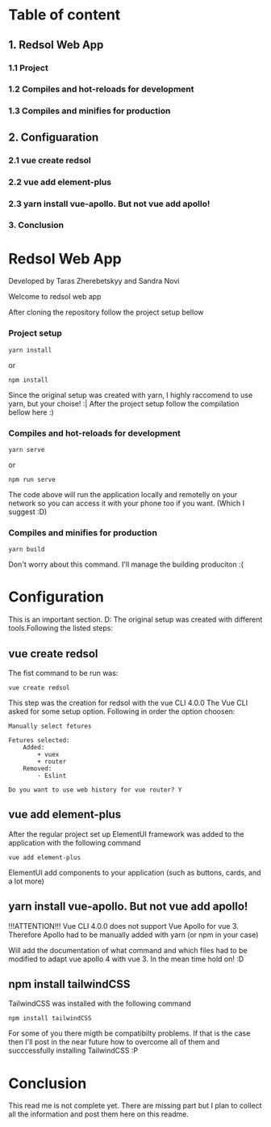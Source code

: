 # Table of content
## 1. Redsol Web App
### 1.1 Project 
### 1.2 Compiles and hot-reloads for development 
### 1.3 Compiles and minifies for production
## 2. Configuaration
### 2.1 vue create redsol
### 2.2 vue add element-plus
### 2.3 yarn install vue-apollo. But not vue add apollo!
### 3. Conclusion

# Redsol Web App
Developed by Taras Zherebetskyy and Sandra Novi

Welcome to redsol web app

After cloning the repository follow the project setup bellow


### Project setup
```
yarn install
```
or
```
npm install
```

Since the original setup was created with yarn, I highly raccomend to use yarn, but your choise! :|
After the project setup follow the compilation bellow here :)

### Compiles and hot-reloads for development
```
yarn serve
```
or 
```
npm run serve
```
The code above will run the application locally and remotelly on your network so you can access it with your phone too if you want. (Which I suggest :D)
### Compiles and minifies for production
```
yarn build
```
Don't worry about this command. I'll manage the building produciton :(

# Configuration
This is an important section. D:
The original setup was created with different tools.Following the listed steps:
## vue create redsol
The fist command to be run was:
```
vue create redsol
```
This step was the creation for redsol with the vue CLI 4.0.0
The Vue CLI asked for some setup option. Following in order the option choosen:
```
Manually select fetures

Fetures selected:
    Added:
        + vuex
        + router
    Removed:
        - Eslint

Do you want to use web history for vue router? Y
```
## vue add element-plus
After the regular project set up ElementUI framework was added to the application with the following command
```
vue add element-plus
```
ElementUI add components to your application (such as buttons, cards, and a lot more)

## yarn install vue-apollo. But not vue add apollo!
!!!ATTENTION!!!
Vue CLI 4.0.0 does not support Vue Apollo for vue 3. Therefore Apollo had to be manually added with yarn (or npm in your case)

Will add the documentation of what command and which files had to be modified to adapt vue apollo 4 with vue 3.
In the mean time hold on! :D

## npm install tailwindCSS
TailwindCSS was installed with the following command
```
npm install tailwindCSS
```

For some of you there migth be compatibilty problems. If that is the case then I'll post in the near future how to overcome all of them and succcessfully installing TailwindCSS :P

# Conclusion
This read me is not complete yet.
There are missing part but I plan to collect all the information and post them here on this readme.